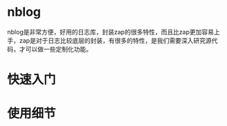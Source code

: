 # nblog
nblog是非常方便，好用的日志库，封装zap的很多特性，而且比zap更加容易上手，zap是对于日志比较底层的封装，有很多的特性，是我们需要深入研究源代码，才可以做一些定制化功能。
# 快速入门
# 使用细节
